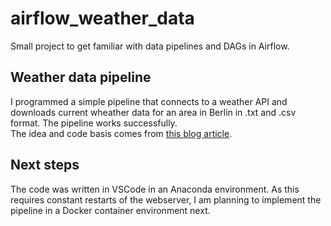 # airflow_weather_data
Small project to get familiar with data pipelines and DAGs in Airflow.  

## Weather data pipeline
I programmed a simple pipeline that connects to a weather API and downloads current wheather data for an area in Berlin in .txt and .csv format. The pipeline works successfully.  
The idea and code basis comes from [this blog article](https://medium.com/@thallyscostalat/easy-data-pipeline-automation-with-apache-airflow-and-python-83a13e8f67e9).

## Next steps
The code was written in VSCode in an Anaconda environment. As this requires constant restarts of the webserver, I am planning to implement the pipeline in a Docker container environment next.
